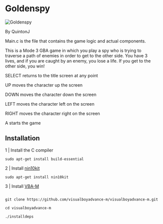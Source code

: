 # Goldenspy

![Goldenspy](http://i.imgur.com/Khw7wsx.png)

By QuintonJ

Main.c is the file that contains the game logic and actual components.

This is a Mode 3 GBA game in which you play a spy who is trying to traverse a path of enemies in order to get to the other side. You have 3 lives, and if you are caught by an enemy, you lose a life. If you get to the other side, you win!

SELECT 	returns to the title screen at any point

UP	moves the character up the screen

DOWN	moves the character down the screen

LEFT 	moves the character left on the screen

RIGHT	moves the character right on the screen

A 	starts the game

## Installation

1 | Install the C compiler

`sudo apt-get install build-essential`



2 | Install [nin10kit](https://github.com/TricksterGuy/nin10kit#installation)

`sudo apt-get install nin10kit`



3 | Install [VBA-M](https://github.com/visualboyadvance-m/visualboyadvance-m)
```cd ~ && mkdir src && cd src

git clone https://github.com/visualboyadvance-m/visualboyadvance-m.git

cd visualboyadvance-m

./installdeps


